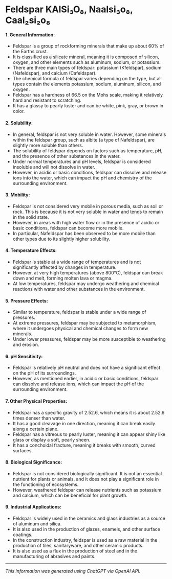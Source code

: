 # Feldspar KAlSi₃O₈, Naalsi₃o₈, Caal₂si₂o₈
#### 1. General Information:
*  Feldspar is a group of rockforming minerals that make up about 60% of the Earths crust.
*  It is classified as a silicate mineral, meaning it is composed of silicon, oxygen, and other elements such as aluminum, sodium, or potassium.
*  There are three main types of feldspar:
potassium (Kfeldspar), sodium (Nafeldspar), and calcium (Cafeldspar).
*  The chemical formula of feldspar varies depending on the type, but all types contain the elements potassium, sodium, aluminum, silicon, and oxygen.
*  Feldspar has a hardness of 66.5 on the Mohs scale, making it relatively hard and resistant to scratching.
*  It has a glassy to pearly luster and can be white, pink, gray, or brown in color.
#### 2. Solubility:
*  In general, feldspar is not very soluble in water. However, some minerals within the feldspar group, such as albite (a type of Nafeldspar), are slightly more soluble than others.
*  The solubility of feldspar depends on factors such as temperature, pH, and the presence of other substances in the water.
*  Under normal temperatures and pH levels, feldspar is considered insoluble and will not dissolve in water.
*  However, in acidic or basic conditions, feldspar can dissolve and release ions into the water, which can impact the pH and chemistry of the surrounding environment.
#### 3. Mobility:
*  Feldspar is not considered very mobile in porous media, such as soil or rock. This is because it is not very soluble in water and tends to remain in the solid state.
*  However, in areas with high water flow or in the presence of acidic or basic conditions, feldspar can become more mobile.
*  In particular, Nafeldspar has been observed to be more mobile than other types due to its slightly higher solubility.
#### 4. Temperature Effects:
*  Feldspar is stable at a wide range of temperatures and is not significantly affected by changes in temperature.
*  However, at very high temperatures (above 800°C), feldspar can break down and melt, forming molten lava or magma.
*  At low temperatures, feldspar may undergo weathering and chemical reactions with water and other substances in the environment.
#### 5. Pressure Effects:
*  Similar to temperature, feldspar is stable under a wide range of pressures.
*  At extreme pressures, feldspar may be subjected to metamorphism, where it undergoes physical and chemical changes to form new minerals.
*  Under lower pressures, feldspar may be more susceptible to weathering and erosion.
#### 6. pH Sensitivity:
*  Feldspar is relatively pH neutral and does not have a significant effect on the pH of its surroundings.
*  However, as mentioned earlier, in acidic or basic conditions, feldspar can dissolve and release ions, which can impact the pH of the surrounding environment.
#### 7. Other Physical Properties:
*  Feldspar has a specific gravity of 2.52.6, which means it is about 2.52.6 times denser than water.
*  It has a good cleavage in one direction, meaning it can break easily along a certain plane.
*  Feldspar has a vitreous to pearly luster, meaning it can appear shiny like glass or display a soft, pearly sheen.
*  It has a conchoidal fracture, meaning it breaks with smooth, curved surfaces.
#### 8. Biological Significance:
*  Feldspar is not considered biologically significant. It is not an essential nutrient for plants or animals, and it does not play a significant role in the functioning of ecosystems.
*  However, weathered feldspar can release nutrients such as potassium and calcium, which can be beneficial for plant growth.
#### 9. Industrial Applications:
*  Feldspar is widely used in the ceramics and glass industries as a source of aluminum and silica.
*  It is also used in the production of glazes, enamels, and other surface coatings.
*  In the construction industry, feldspar is used as a raw material in the production of tiles, sanitaryware, and other ceramic products.
*  It is also used as a flux in the production of steel and in the manufacturing of abrasives and paints.
______________________________________________________________
*This information was generated using ChatGPT via OpenAI API.*